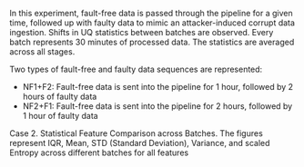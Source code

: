 In this experiment, fault-free data is passed through the pipeline for a given time, followed up with faulty data to mimic an attacker-induced corrupt data ingestion. Shifts in UQ statistics between batches are observed. Every batch represents 30 minutes of processed data. The statistics are averaged across all stages.

Two types of fault-free and faulty data sequences are represented:
- NF1+F2: Fault-free data is sent into the pipeline for 1 hour, followed by 2 hours of faulty data
- NF2+F1: Fault-free data is sent into the pipeline for 2 hours, followed by 1 hour of faulty data


Case 2. Statistical Feature Comparison across Batches. 
The figures represent IQR, Mean, STD (Standard Deviation), Variance, and scaled Entropy across different batches for all features


